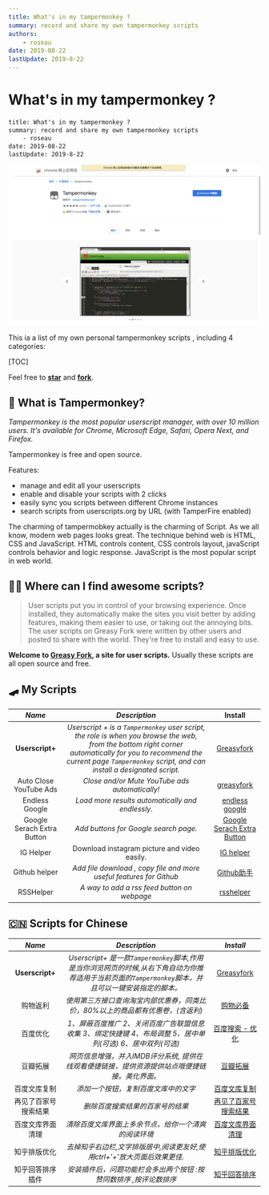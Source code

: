 ```yaml
---
title: What's in my tampermonkey ?
summary: record and share my own tampermonkey scripts
authors:
    - roseau
date: 2019-08-22
lastUpdate: 2019-8-22
---
```


# What's in my tampermonkey ?

```
title: What's in my tampermonkey ?
summary: record and share my own tampermonkey scripts
    - roseau
date: 2019-08-22
lastUpdate: 2019-8-22
```
![](https://raw.githubusercontent.com/RoseauHan/upic-upload/master/QKoXKZ.png)

This ia a list of my own personal tampermonkey scripts , including 4 categories:

[TOC]

Feel free to [**star**](https://github.com/RoseauHan/cookbook/) and [**fork**](https://github.com/RoseauHan/cookbook/).

## 🧐 What is Tampermonkey?

*Tampermonkey is the most popular userscript manager, with over 10 million users. It's available for Chrome, Microsoft Edge, Safari, Opera Next, and Firefox.*

Tampermonkey is free and open source. 

Features:

- manage and edit all your userscripts
- enable and disable your scripts with 2 clicks
- easily sync you scripts between different Chrome instances
- search scripts from userscripts.org by URL (with TamperFire enabled)


The charming of tampermobkey actually is the charming of Script. As we all know, modern web pages looks great. The technique behind web is HTML, CSS and JavaScript. HTML controls content, CSS controls layout, javaScript controls behavior and logic response. JavaScript is the most popular script in web world.



## 🏄‍♀️ Where can I find awesome scripts?

> User scripts put you in control of your browsing experience. Once installed, they automatically make the sites you visit better by adding features, making them easier to use, or taking out the annoying bits. The user scripts on Greasy Fork were written by other users and posted to share with the world. They're free to install and easy to use.

**Welcome to [Greasy Fork]([https://greasyfork.org](https://greasyfork.org/)), a site for user scripts.** Usually these scripts are all open source and free.



## 🛹 My Scripts

|           *Name*           |                        *Description*                         |                           Install                            |
| :------------------------: | :----------------------------------------------------------: | :----------------------------------------------------------: |
|      **Userscript+**       | *Userscript + is a `Tampermonkey` user script, the role is when you browse the web, from the bottom right corner automatically for you to recommend the current page `Tampermonkey` script, and can install a designated script.* | [Greasyfork](https://greasyfork.org/zh-CN/scripts/24508-userscript-show-site-all-userjs) |
|   Auto Close YouTube Ads   |        *Close and/or Mute YouTube ads automatically!*        | [greasyfork](https://greasyfork.org/zh-CN/scripts/9165-auto-close-youtube-ads) |
|       Endless Google       |       *Load more results automatically and endlessly.*       | [endless google](https://greasyfork.org/zh-CN/scripts/375575-endless-google) |
| Google Serach Extra Button |            *Add buttons  for Google search page.*            | [Google Serach Extra Button](https://greasyfork.org/zh-CN/scripts/7543-google-search-extra-buttons) |
|         IG Helper          |         Download instagram picture and video easily.         | [IG helper](https://greasyfork.org/zh-CN/scripts/22660-ig-helper-download-instagram-pic-vids) |
|       Github helper        | *Add file download , copy file and more useful features for Github* | [Github助手](https://greasyfork.org/zh-CN/scripts/37899-github%E5%8A%A9%E6%89%8B) |
|         RSSHelper          |         *A way to add a rss feed button on webpage*          | [rsshelper](https://greasyfork.org/zh-CN/scripts/374570-rsshelper) |



## 🇨🇳 Scripts for Chinese

|        *Name*        |                        *Description*                         |                          *Install*                           |
| :------------------: | :----------------------------------------------------------: | :----------------------------------------------------------: |
|   **Userscript+**    | *Userscript+ 是一款`Tampermonkey`脚本,作用是当你浏览网页的时候,从右下角自动为你推荐适用于当前页面的`Tampermonkey`脚本，并且可以一键安装指定的脚本。* | [Greasyfork](https://greasyfork.org/zh-CN/scripts/24508-userscript-show-site-all-userjs) |
|       购物返利       | *使用第三方接口查询淘宝内部优惠券，同类比价，80%以上的商品都有优惠卷，(含返利)* | [购物必备](https://greasyfork.org/zh-CN/scripts/37500-%E8%B4%AD%E7%89%A9%E5%BF%85%E5%A4%87-%E5%90%8C%E7%B1%BB%E5%95%86%E5%93%81%E8%87%AA%E5%8A%A8%E6%AF%94%E4%BB%B7-%E6%B7%98%E5%AE%9D%E7%AD%89%E5%90%84%E7%BD%91%E7%AB%99%E5%86%85%E9%83%A8%E4%BC%98%E6%83%A0%E5%88%B8%E4%B8%80%E9%94%AE%E8%8E%B7%E5%8F%96-%E5%8E%86%E5%8F%B2%E4%BB%B7%E6%A0%BC%E8%87%AA%E5%8A%A8%E6%9F%A5%E8%AF%A2) |
|       百度优化       | *1、屏蔽百度推广 2、关闭百度广告联盟信息收集 3、绑定快捷键 4、布局调整 5、居中单列(可选) 6、居中双列(可选)* | [百度搜索 - 优化](https://greasyfork.org/zh-CN/scripts/31642-%E7%99%BE%E5%BA%A6%E6%90%9C%E7%B4%A2-%E4%BC%98%E5%8C%96) |
|       豆瓣拓展       | *网页信息增强，并入IMDB评分系统, 提供在线观看便捷链接，提供资源提供站点哦便捷链接。美化界面。* | [豆瓣拓展](https://greasyfork.org/zh-CN/scripts/14636-mydoubanmoviehelper-%E8%B1%86%E7%93%A3%E7%94%B5%E5%BD%B1c-%E8%B1%86%E7%93%A3-%E8%B1%86%E7%93%A3%E7%94%B5%E5%BD%B1-movie-douban-com) |
|     百度文库复制     |             *添加一个按钮，复制百度文库中的文字*             | [百度文库复制](https://greasyfork.org/zh-CN/scripts/369861-%E7%99%BE%E5%BA%A6%E6%96%87%E5%BA%93%E6%96%87%E5%AD%97%E5%A4%8D%E5%88%B6) |
| 再见了百家号搜索结果 |               *删除百度搜索结果的百家号的结果*               | [再见了百家号搜索结果](https://greasyfork.org/zh-CN/scripts/41037-%E5%86%8D%E8%A7%81%E4%BA%86%E7%99%BE%E5%AE%B6%E5%8F%B7%E6%90%9C%E7%B4%A2%E7%BB%93%E6%9E%9C) |
|   百度文库界面清理   |     *清除百度文库界面上多余节点，给你一个清爽的阅读环境*     | [百度文库界面清理](https://greasyfork.org/zh-CN/scripts/30024-%E7%99%BE%E5%BA%A6%E6%96%87%E5%BA%93%E7%95%8C%E9%9D%A2%E6%B8%85%E7%90%86) |
|     知乎排版优化     | *去掉知乎右边栏,文字排版居中,阅读更友好,使用ctrl+'+'放大页面后效果更佳.* | [知乎排版优化](https://greasyfork.org/zh-CN/scripts/21659-%E7%9F%A5%E4%B9%8E%E6%8E%92%E7%89%88%E4%BC%98%E5%8C%96) |
|   知乎回答排序插件   | *安装插件后，问题功能栏会多出两个按钮 :按赞同数排序 ,按评论数排序* | [知乎回答排序](https://greasyfork.org/zh-CN/scripts/30295-%E7%9F%A5%E4%B9%8E%E5%9B%9E%E7%AD%94%E6%8E%92%E5%BA%8F%E6%8F%92%E4%BB%B6) |

